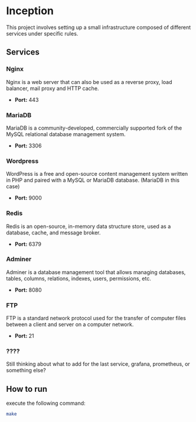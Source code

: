 # Inception

This project involves setting up a small infrastructure composed of different services under specific rules.

## Services

### Nginx

Nginx is a web server that can also be used as a reverse proxy, load balancer, mail proxy and HTTP cache.

- **Port:** 443

### MariaDB

MariaDB is a community-developed, commercially supported fork of the MySQL relational database management system.

- **Port:** 3306

### Wordpress

WordPress is a free and open-source content management system written in PHP and paired with a MySQL or MariaDB database. (MariaDB in this case)

- **Port:** 9000

### Redis

Redis is an open-source, in-memory data structure store, used as a database, cache, and message broker.

- **Port:** 6379

### Adminer

Adminer is a database management tool that allows managing databases, tables, columns, relations, indexes, users, permissions, etc.

- **Port:** 8080

### FTP

FTP is a standard network protocol used for the transfer of computer files between a client and server on a computer network.

- **Port:** 21

### ????

Still thinking about what to add for the last service, grafana, prometheus, or something else?

## How to run

execute the following command:

```bash
make
```